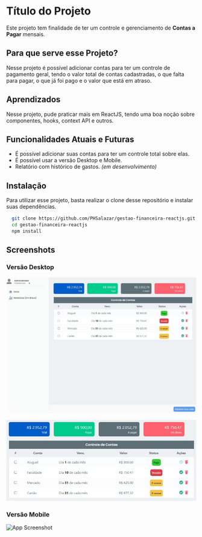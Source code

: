 # Título do Projeto

Este projeto tem finalidade de ter um controle e gerenciamento de **Contas a Pagar** mensais.

## Para que serve esse Projeto?

Nesse projeto é possível adicionar contas para ter um controle de pagamento geral, tendo o valor total de contas cadastradas, o que falta para pagar, o que já foi pago e o valor que está em atraso.

## Aprendizados

Nesse projeto, pude praticar mais em ReactJS, tendo uma boa noção sobre componentes, hooks, context API e outros.

## Funcionalidades Atuais e Futuras

- É possível adicionar suas contas para ter um controle total sobre elas.
- É possível usar a versão Desktop e Mobile.
- Relatório com histórico de gastos. _(em desenvolvimento)_

## Instalação

Para utilizar esse projeto, basta realizar o clone desse repositório e instalar suas dependências.

```bash
  git clone https://github.com/PHSalazar/gestao-financeira-reactjs.git
  cd gestao-financeira-reactjs
  npm install
```

## Screenshots

### Versão Desktop

![App Screenshot](src/assets/Screenshots/principal.JPG)

![App Screenshot](src/assets/Screenshots/lista%20de%20gastos.JPG)

### Versão Mobile

![App Screenshot](src/assets/Screenshots/screen_mobile.pnh)
